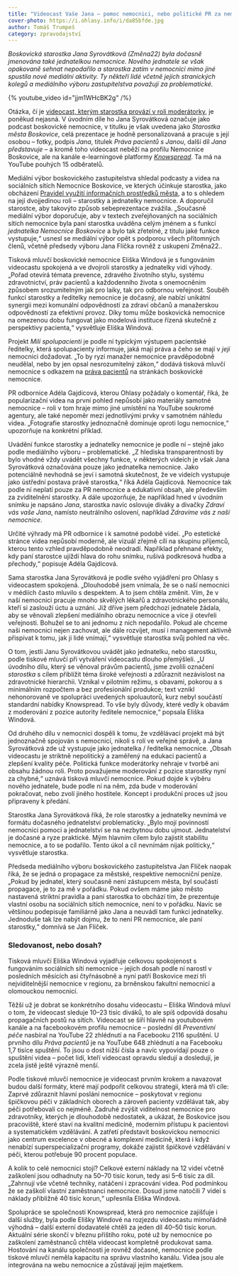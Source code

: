 ```yaml
---
title: "Videocast Vaše Jana – pomoc nemocnici, nebo politické PR za nemocniční peníze?"
cover-photo: https://i.ohlasy.info/i/da85bfde.jpg
author: Tomáš Trumpeš
category: zpravodajství
---
```


*Boskovická starostka Jana Syrovátková (Změna22) byla dočasně jmenována také jednatelkou nemocnice. Nového jednatele se však opakovaně sehnat nepodařilo a starostka zatím v nemocnici mimo jiné spustila nové mediální aktivity. Ty někteří lidé včetně jejích stranických kolegů a mediálního výboru zastupitelstva považují za problematické.*

{% youtube_video id="jjm1WHcBK2g" /%}

Otázka, čí je [videocast, kterým starostka provází v roli moderátorky](https://www.youtube.com/watch?v=jjm1WHcBK2g), je poněkud nejasná. V úvodním díle ho Jana Syrovátková označuje jako podcast boskovické nemocnice, v titulku je však uvedena jako *Starostka města Boskovice*, celá prezentace je hodně personalizovaná a pracuje s její osobou – fotky, podpis *Jana*, titulek *Práva pacientů s Janou*, další díl *Jana představuje* – a kromě toho videocast neběží na profilu Nemocnice Boskovice, ale na kanále e-learningové platformy [*Knowspread*](https://www.youtube.com/@knowspread). Ta má na YouTube pouhých 15 odběratelů. 

Mediální výbor boskovického zastupitelstva shledal podcasty a videa na sociálních sítích Nemocnice Boskovice, ve kterých účinkuje starostka, jako obcházení [Pravidel využití informačních prostředků města](https://www.boskovice.cz/pravidla-vyuziti-informacnich-prostredku-mesta-1), a to s ohledem na její dvojjedinou roli – starostky a jednatelky nemocnice. A doporučil starostce, aby takovýto způsob sebeprezentace zvážila. „Současně mediální výbor doporučuje, aby v textech zveřejňovaných na sociálních sítích nemocnice byla paní starostka uváděna celým jménem a s funkcí *jednatelka Nemocnice Boskovice* a bylo tak zřetelné, z titulu jaké funkce vystupuje,“ usnesl se mediální výbor opět s podporou všech přítomných členů, včetně předsedy výboru Jana Flíčka rovněž z uskupení Změna22..

Tisková mluvčí boskovické nemocnice Eliška Windová je s fungováním videocastu spokojená a ve dvojroli starostky a jednatelky vidí výhody. „Pořad otevírá témata prevence, zdravého životního stylu, systému zdravotnictví, práv pacientů a každodenního života s onemocněním způsobem srozumitelným jak pro laiky, tak pro odbornou veřejnost. Souběh funkcí starostky a ředitelky nemocnice je dočasný, ale nabízí unikátní synergii mezi komunální odpovědností za zdraví občanů a manažerskou odpovědností za efektivní provoz. Díky tomu může boskovická nemocnice na omezenou dobu fungovat jako modelová instituce řízená skutečně z perspektivy pacienta,“ vysvětluje Eliška Windová.

Projekt *Milí spolupacienti* je podle ní typickým výstupem pacientské ředitelky, která spolupacienty informuje, jaká mají práva a čeho se mají v *její* nemocnici dožadovat. „To by ryzí manažer nemocnice pravděpodobně neudělal, nebo by jen opsal nesrozumitelný zákon,“ dodává tisková mluvčí nemocnice s odkazem na [práva pacientů](https://www.nembce.cz/prava-pacientu) na stránkách boskovické nemocnice.

PR odbornice Adéla Gajdicová, kterou Ohlasy požádaly o komentář, říká, že popularizační videa na první pohled nepůsobí jako materiály samotné nemocnice – roli v tom hraje mimo jiné umístění na YouTube soukromé agentury, ale také nepoměr mezi jednotlivými prvky v samotném náhledu videa. „Fotografie starostky jednoznačně dominuje oproti logu nemocnice,“ upozorňuje na konkrétní příklad. 

Uvádění funkce starostky a jednatelky nemocnice je podle ní – stejně jako podle mediálního výboru – problematické. „Z hlediska transparentnosti by bylo vhodné vždy uvádět všechny funkce, v některých videích je však Jana Syrovátková označována pouze jako jednatelka nemocnice. Jako potenciálně nevhodná se jeví i samotná skutečnost, že ve videích vystupuje jako ústřední postava právě starostka,“ říká Adéla Gajdicová. Nemocnice tak podle ní neplatí pouze za PR nemocnice a edukativní obsah, ale především za zviditelnění starostky. A dále upozorňuje, že například hned v úvodním snímku je napsáno *Jana*, starostka navíc oslovuje diváky a divačky *Zdraví vás vaše Jana*, namísto neutrálního oslovení, například *Zdravíme vás z naší nemocnice*. 

Určité výhrady má PR odbornice i k samotné podobě videí. „Po estetické stránce videa nepůsobí moderně, ale vizuál zřejmě cílí na skupinu příjemců, kterou tento vzhled pravděpodobně neodradí. Například přehnané efekty, kdy paní starostce ujíždí hlava do rohu snímku, rušivá podkresová hudba a přechody,“ popisuje Adéla Gajdicová.

Sama starostka Jana Syrovátková je podle svého vyjádření pro Ohlasy s videocastem spokojená. „Dlouhodobě jsem vnímala, že se o naší nemocnici v médiích často mluvilo s despektem. A to jsem chtěla změnit. Vím, že v naší nemocnici pracuje mnoho skvělých lékařů a zdravotnického personálu, kteří si zaslouží úctu a uznání. Již dříve jsem předchozí jednatele žádala, aby se věnovali zlepšení mediálního obrazu nemocnice a více ji otevřeli veřejnosti. Bohužel se to ani jednomu z nich nepodařilo. Pokud ale chceme naši nemocnici nejen zachovat, ale dále rozvíjet, musí i management aktivně přispívat k tomu, jak ji lidé vnímají,“ vysvětluje starostka svůj pohled na věc.

O tom, jestli Janu Syrovátkovou uvádět jako jednatelku, nebo starostku, podle tiskové mluvčí při vytváření videocastu dlouho přemýšleli. „U úvodního dílu, který se věnoval právům pacientů, jsme zvolili označení *starostka* s cílem přiblížit téma široké veřejnosti a zdůraznit nezávislost na zdravotnické hierarchii. Vznikal v pilotním režimu, s obavami, pokorou a s minimálním rozpočtem a bez profesionální produkce; text vznikl nehonorovaně ve spolupráci uvedených spoluautorů, kurz nebyl součástí standardní nabídky Knowspread. To vše byly důvody, které vedly k obavám z moderování z pozice autority ředitele nemocnice,“ popsala Eliška Windová. 

Od druhého dílu v nemocnici dospěli k tomu, že vzdělávací projekt má být jednoznačně spojován s nemocnicí, nikoli s rolí ve veřejné správě, a Jana Syrovátková zde už vystupuje jako jednatelka / ředitelka nemocnice. „Obsah videocastu je striktně nepolitický a zaměřený na edukaci pacientů a zlepšení kvality péče. Politická funkce moderátorky nehraje v tvorbě ani obsahu žádnou roli. Proto považujeme moderování z pozice starostky nyní za chybné,“ uznává tisková mluvčí nemocnice. Pokud dojde k výběru nového jednatele, bude podle ní na něm, zda bude v moderování pokračovat, nebo zvolí jiného hostitele. Koncept i produkční proces už jsou připraveny k předání.

Starostka Jana Syrovátková říká, že role starostky a jednatelky nevnímá ve formátu dočasného jednatelství problematicky. „Bylo mojí povinností nemocnici pomoci a jednatelství se na nezbytnou dobu ujmout. Jednatelství je dočasné a ryze praktické. Mým hlavním cílem bylo zajistit stabilitu nemocnice, a to se podařilo. Tento úkol a cíl nevnímám nijak politicky,“ vysvětluje starostka.

Předseda mediálního výboru boskovického zastupitelstva Jan Flíček naopak říká, že se jedná o propagace za městské, respektive nemocniční peníze. „Pokud by jednatel, který současně není zástupcem města, byl součástí propagace, je to za mě v pořádku. Pokud ovšem máme jako město nastavená striktní pravidla a paní starostka to obchází tím, že prezentuje vlastní osobu na sociálních sítích nemocnice, není to v pořádku. Navíc se většinou podepisuje familiárně jako Jana a neuvádí tam funkci jednatelky. Jednoduše tak lze nabýt dojmu, že to není PR nemocnice, ale paní starostky,“ domnívá se Jan Flíček.

### Sledovanost, nebo dosah?

Tisková mluvčí Eliška Windová vyjadřuje celkovou spokojenost s fungováním sociálních sítí nemocnice – jejich dosah podle ní narostl v posledních měsících asi čtyřnásobně a nyní patří Boskovice mezi tři nejviditelnější nemocnice v regionu, za brněnskou fakultní nemocnicí a olomouckou nemocnicí. 

Těžší už je dobrat se konkrétního dosahu videocastu – Eliška Windová mluví o tom, že videocast sleduje 10–23 tisíc diváků, to ale spíš odpovídá dosahu propagačních postů na sítích. Videocast se šíří hlavně na youtubovém kanále a na facebookovém profilu nemocnice – poslední díl *Preventivní péče* nasbíral na YouTube 22 zhlédnutí a na Facebooku 2116 spuštění. U prvního dílu *Práva pacientů* je na YouTube 648 zhlédnutí a na Facebooku 1,7 tisíce spuštění. To jsou o dost nižší čísla a navíc vypovídají pouze o spuštění videa – počet lidí, kteří videocast opravdu sledují a dosledují, je zcela jistě ještě výrazně menší.

Podle tiskové mluvčí nemocnice je videocast prvním krokem a navazovat budou další formáty, které mají podpořit celkovou strategii, která má tři cíle: Zaprvé zdůraznit hlavní poslání nemocnice – poskytovat v regionu špičkovou péči v základních oborech a zároveň pacienty vzdělávat tak, aby péči potřebovali co nejméně. Zadruhé zvýšit viditelnost nemocnice pro zdravotníky, kterých je dlouhodobě nedostatek, a ukázat, že Boskovice jsou pracoviště, které staví na kvalitní medicíně, moderním přístupu k pacientovi a systematickém vzdělávání. A zatřetí představit boskovickou nemocnici jako centrum excelence v obecné a komplexní medicíně, která i když nenabízí superspecializační programy, dokáže zajistit špičkové vzdělávání v péči, kterou potřebuje 90 procent populace.

A kolik to celé nemocnici stojí? Celkové externí náklady na 12 videí včetně zaškolení jsou odhadnuty na 50–70 tisíc korun, tedy asi 5–6 tisíc za díl. „Zahrnují vše včetně techniky, natáčení i zpracování videa. Pod podmínkou že se zaškolí vlastní zaměstnanci nemocnice. Dosud jsme natočili 7 videí s náklady přibližně 40 tisíc korun,“ upřesnila Eliška Windová. 

Spolupráce se společnosti Knowspread, která pro nemocnice zajišťuje i další služby, byla podle Elišky Windové na rozjezdu videocastu mimořádně výhodná – další externí dodavatelé chtěli za jeden díl 40–50 tisíc korun. Aktuální série skončí v březnu příštího roku, poté už by nemocnice po zaškolení zaměstnanců chtěla videocast kompletně produkovat sama. Hostování na kanálu společnosti je rovněž dočasné, nemocnice podle tiskové mluvčí neměla kapacitu na správu vlastního kanálu. Videa jsou ale integrována na webu nemocnice a zůstávají jejím majetkem.